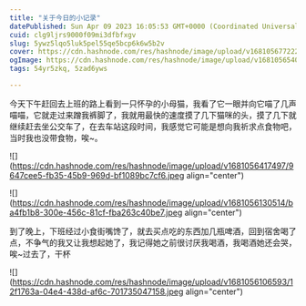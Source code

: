 ```yaml
---
title: "关于今日的小记录"
datePublished: Sun Apr 09 2023 16:05:53 GMT+0000 (Coordinated Universal Time)
cuid: clg9ljrs9000f09mi3dfbfxgv
slug: 5ywz5lqo5luk5pel55qe5bcp6k6w5b2v
cover: https://cdn.hashnode.com/res/hashnode/image/upload/v1681056772226/aaf14c53-bfed-4ca7-9e34-7b91b2f9d1d4.jpeg
ogImage: https://cdn.hashnode.com/res/hashnode/image/upload/v1681056540624/17b3958a-f981-4cbd-8128-2dd77cb3496e.jpeg
tags: 54yr5zkq, 5zad6yws

---
```


今天下午赶回去上班的路上看到一只怀孕的小母猫，我看了它一眼并向它喵了几声喵喵，它就走过来蹭我裤脚了，我就用最快的速度摸了几下猫咪的头，摸了几下就继续赶去坐公交车了，在去车站这段时间，我感觉它可能是想向我祈求点食物吧，当时我也没带食物，唉~。

![](https://cdn.hashnode.com/res/hashnode/image/upload/v1681056417497/9647cee5-fb35-45b9-969d-bf1089bc7cf6.jpeg align="center")

![](https://cdn.hashnode.com/res/hashnode/image/upload/v1681056130514/ba4fb1b8-300e-456c-81cf-fba263c40be7.jpeg align="center")

到了晚上，下班经过小食街嘴馋了，就去买点吃的东西加几瓶啤酒，回到宿舍喝了点，不争气的我又让我想起她了，我记得她之前很讨厌我喝酒，我喝酒她还会哭，唉~过去了，干杯

![](https://cdn.hashnode.com/res/hashnode/image/upload/v1681056106593/12f1763a-04e4-438d-af6c-701735047158.jpeg align="center")